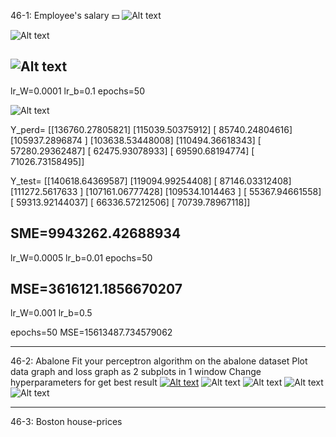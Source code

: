 46-1: Employee's salary 💵
![Alt text](image1.png)

![Alt text](image2.png)

![Alt text](training.gif)
----------------------------
lr_W=0.0001
lr_b=0.1
epochs=50

![Alt text](training-1.gif)

Y_perd=
[[136760.27805821]
 [115039.50375912]
 [ 85740.24804616]
 [105937.2896874 ]
 [103638.53448008]
 [110494.36618343]
 [ 57280.29362487]
 [ 62475.93078933]
 [ 69590.68194774]
 [ 71026.73158495]]

Y_test=
[[140618.64369587]
 [119094.99254408]
 [ 87146.03312408]
 [111272.5617633 ]
 [107161.06777428]
 [109534.1014463 ]
 [ 55367.94661558]
 [ 59313.92144037]
 [ 66336.57212506]
 [ 70739.78967118]]

SME=9943262.42688934
-------------------
lr_W=0.0005
lr_b=0.01
epochs=50

MSE=3616121.1856670207
------------------
lr_W=0.001
lr_b=0.5

epochs=50
MSE=15613487.734579062

***********************************************************
46-2: Abalone 
    Fit your perceptron algorithm on the abalone dataset
    Plot data graph and loss graph as 2 subplots in 1 window
    Change hyperparameters for get best result
[![Alt text](Figure_1.png)](https://github.com/akheradmand/MachineLearning/blob/main/46/46-2/Figure_1.png?raw=true)
![Alt text](../Figure_2.png)
![Alt text](Figure_3.png)
![Alt text](Figure_4.png)
![Alt text](Figure_5.png)


***********************************************************
46-3: Boston house-prices 